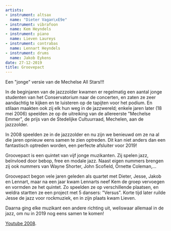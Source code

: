 ```yaml
---
artists:
- instrument: altsax
  name: "Dieter Vagan\xE9e"
- instrument: vibrafoon
  name: Kem Heyndels
- instrument: piano
  name: Lieven Laureys
- instrument: contrabas
  name: Lennart Heyndels
- instrument: drums
  name: Jakob Eykens
date: 27-12-2019
title: Groovepact
---
```

Een "jonge" versie van de Mechelse All Stars!!! 

In de beginjaren van de jazzzolder kwamen er regelmatig een aantal jonge studenten van het Conservatorium
naar de concerten, en zaten ze zeer aandachtig te kijken en te luisteren op de tapijten voor het podium.
En stilaan maakten ook zij elk hun weg in de jazzwereld; enkele jaren later (18 mei 2006) speelden ze op de uitreiking
van de allereerste "Mechelse Emmer", de prijs van de Stedelijke Cultuurraad, Mechelen, aan de jazzzolder. 

In 2008 speelden ze in de jazzzolder en nu zijn we benieuwd om ze na al die jaren opnieuw eens samen te zien optreden.
Dit kan niet anders dan een fantastisch optreden worden, een perfecte afsluiter voor 2019! 

Groovepact is een quintet van vijf jonge muzikanten. Zij spelen jazz, beïnvloed door bebop, free en modale jazz. Naast 
eigen nummers brengen zij ook nummers van Wayne Shorter, John Scofield, Ornette Coleman,... 

Groovepact begon vele jaren geleden als quartet met Dieter, Jesse, Jakob en Lennart, maar na een jaar kwam Lennarts neef 
Kem de groep vervoegen en vormden ze het quintet. Zo speelden ze op verschillende plaatsen, en weldra startten ze een 
project met 5 dansers: "Versus". Korte tijd later ruilde Jesse de jazz voor rockmuziek, en in zijn plaats kwam Lieven. 

Daarna ging elke muzikant een andere richting uit, weliswaar allemaal in de jazz, om nu in 2019 nog eens samen te komen!

[Youtube 2008](https://www.youtube.com/watch?v=DxHSRXHKjo4).